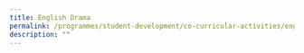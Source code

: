 ```yaml
---
title: English Drama
permalink: /programmes/student-development/co-curricular-activities/english-drama-society/
description: ""
---
```

